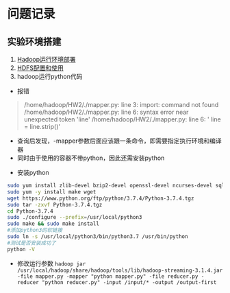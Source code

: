 # 问题记录

## 实验环境搭建

1. [Hadoop运行环境部署](https://www.runoob.com/w3cnote/hadoop-setup.html)
2. [HDFS配置和使用](https://www.runoob.com/w3cnote/hdfs-setup.html)
3. hadoop运行python代码

- 报错
> /home/hadoop/HW2/./mapper.py: line 3: import: command not found
> /home/hadoop/HW2/./mapper.py: line 6: syntax error near unexpected token 'line'
> /home/hadoop/HW2/./mapper.py: line 6: '	line = line.strip()'

* 查询后发现，-mapper参数后面应该跟一条命令，即需要指定执行环境和编译器
* 同时由于使用的容器不带python，因此还需安装python

- 安装python
```sh
sudo yum install zlib-devel bzip2-devel openssl-devel ncurses-devel sqlite-devel readline-devel tk-devel gcc make libffi-devel -y
sudo yum -y install make wget
wget https://www.python.org/ftp/python/3.7.4/Python-3.7.4.tgz
sudo tar -zxvf Python-3.7.4.tgz
cd Python-3.7.4
sudo ./configure --prefix=/usr/local/python3
sudo make && sudo make install
#添加python3的软链接 
sudo ln -s /usr/local/python3/bin/python3.7 /usr/bin/python
#测试是否安装成功了 
python -V
```

- 修改运行参数
`hadoop jar /usr/local/hadoop/share/hadoop/tools/lib/hadoop-streaming-3.1.4.jar -file mapper.py -mapper "python mapper.py" -file reducer.py -reducer "python reducer.py" -input /input/* -output /output-first`